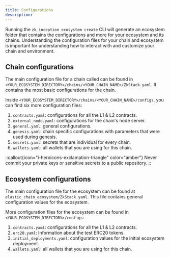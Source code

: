 ```yaml
---
title: Configurations
description:
---
```


Running the `zk_inception ecosystem create` CLI
will generate an ecosystem folder that contains the configurations and more for your ecosystem and its chains.
Understanding the configuration files for your chain and ecosystem is important for understanding how to interact with and customize your chain and environment.

## Chain configurations

The main configuration file for a chain called can be found in `<YOUR_ECOSYSTEM_DIRECTORY>/chains/<YOUR_CHAIN_NAME>/ZkStack.yaml`.
It contains the most basic configurations for the chain.

Inside `<YOUR_ECOSYSTEM_DIRECTORY>/chains/<YOUR_CHAIN_NAME>/configs`, you can find six more configuration files:

1. `contracts.yaml`: configurations for all the L1 & L2 contracts.
1. `external_node.yaml`: configurations for the chain's node server.
1. `general.yaml`: general configurations.
1. `genesis.yaml`: chain specific configurations with parameters that were used during genesis.
1. `secrets.yaml`: secrets that are individual for every chain.
1. `wallets.yaml`: all wallets that you are using for this chain.

::callout{icon="i-heroicons-exclamation-triangle" color="amber"}
Never commit your private keys or sensitive secrets to a public repository.
::

## Ecosystem configurations

The main configuration file for the ecosystem can be found at `elastic_chain_ecosystem/ZkStack.yaml`.
This file contains general configuration values for the ecosystem.

More configuration files for the ecosystem can be found in `<YOUR_ECOSYSTEM_DIRECTORY>/configs`:

1. `contracts.yaml`: configurations for all the L1 & L2 contracts.
1. `erc20.yaml`: Information about the test ERC20 tokens.
1. `initial_deployments.yaml`: configuration values for the initial ecosystem deployment.
1. `wallets.yaml`: all wallets that you are using for this chain.
